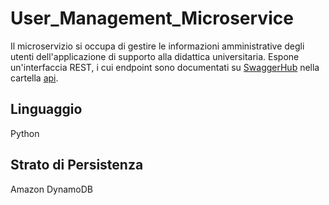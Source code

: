 # User_Management_Microservice

Il microservizio si occupa di gestire le informazioni amministrative degli utenti dell'applicazione di supporto alla didattica universitaria.
Espone un'interfaccia REST, i cui endpoint sono documentati su [SwaggerHub](https://app.swaggerhub.com/apis-docs/redefik/UserManagement/1.0#/) nella cartella [api](api/).

## Linguaggio
Python

## Strato di Persistenza
Amazon DynamoDB

